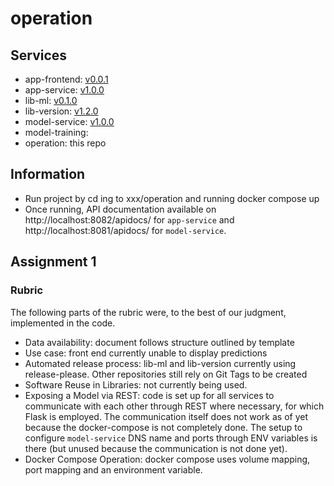 # operation

## Services

* app-frontend: [v0.0.1](https://github.com/remla25-team3/app-frontend/releases/tag/v0.0.1)
* app-service: [v1.0.0](https://github.com/remla25-team3/app-service/releases/tag/v1.0.0)
* lib-ml: [v0.1.0](https://github.com/remla25-team3/lib-ml/releases/tag/v0.1.0)
* lib-version: [v1.2.0](https://github.com/remla25-team3/lib-version/releases/tag/v1.2.0)
* model-service: [v1.0.0](https://github.com/remla25-team3/model-service/releases/tag/v1.0.0)
* model-training:
* operation: this repo

## Information 

* Run project by cd ing to xxx/operation and running docker compose up
* Once running, API documentation available on http://localhost:8082/apidocs/ for `app-service` and http://localhost:8081/apidocs/ for `model-service`.

## Assignment 1

### Rubric

The following parts of the rubric were, to the best of our judgment, implemented in the code.

* Data availability: document follows structure outlined by template
* Use case: front end currently unable to display predictions
* Automated release process: lib-ml and lib-version currently using release-please. Other repositories still rely on Git Tags to be created
* Software Reuse in Libraries: not currently being used.
* Exposing a Model via REST: code is set up for all services to communicate with each other through REST where necessary, for which Flask is employed. The communication itself does not work as of yet because the docker-compose is not completely done. The setup to configure `model-service` DNS name and ports through ENV variables is there (but unused because the communication is not done yet).
* Docker Compose Operation: docker compose uses volume mapping, port mapping and an environment variable.


